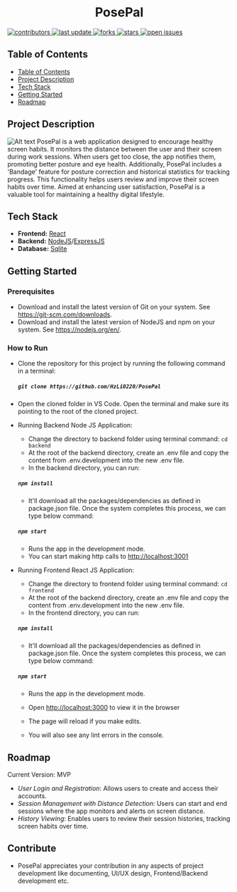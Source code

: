 <h1 align="center">PosePal</h1>

<p>
  <a href="https://github.com/HzLi0220/PosePal/graphs/contributors">
    <img src="https://img.shields.io/github/contributors/HzLi0220/PosePal" alt="contributors" />
  </a>
  <a href="">
    <img src="https://img.shields.io/github/last-commit/HzLi0220/PosePal" alt="last update" />
  </a>
  <a href="https://github.com/HzLi0220/PosePal/network/members">
    <img src="https://img.shields.io/github/forks/HzLi0220/PosePal" alt="forks" />
  </a>
  <a href="https://github.com/HzLi0220/PosePal/stargazers">
    <img src="https://img.shields.io/github/stars/HzLi0220/PosePal" alt="stars" />
  </a>
  <a href="https://github.com/HzLi0220/PosePal/issues/">
    <img src="https://img.shields.io/github/issues/HzLi0220/PosePal" alt="open issues" />
  </a>
</p>

## Table of Contents

- [Table of Contents](#table-of-contents)
- [Project Description](#project-description)
- [Tech Stack](#tech-stack)
- [Getting Started](#getting-started)
- [Roadmap](#roadmap)


## Project Description
![Alt text](https://cdn.discordapp.com/attachments/1175451410750513263/1175487426723061840/image.png?ex%253D656b68fa%2526is%253D6558f3fa%2526hm%253Da03ca50e588466b76c85803455cd0b93fcd52e8fe6f2f71e2f988eba590d8724%2526)
PosePal is a web application designed to encourage healthy screen habits. It monitors the distance between the user and their screen during work sessions. When users get too close, the app notifies them, promoting better posture and eye health. Additionally, PosePal includes a 'Bandage' feature for posture correction and historical statistics for tracking progress. This functionality helps users review and improve their screen habits over time. Aimed at enhancing user satisfaction, PosePal is a valuable tool for maintaining a healthy digital lifestyle.

## Tech Stack

*   **Frontend:** [React](https://reactjs.org/)
*   **Backend:** [NodeJS](https://nodejs.org/en/docs)/[ExpressJS](https://expressjs.com/)
*   **Database:** [Sqlite](https://www.sqlite.org/)

## Getting Started

### Prerequisites

- Download and install the latest version of Git on your system. See https://git-scm.com/downloads.
- Download and install the latest version of NodeJS and npm on your system. See https://nodejs.org/en/.


### How to Run

- Clone the repository for this project by running the following command in a terminal: 
  ##### `git clone https://github.com/HzLi0220/PosePal`
- Open the cloned folder in VS Code. Open the terminal and make sure its pointing to the root of the cloned project.

- Running Backend Node JS Application:

  - Change the directory to backend folder using terminal command: `cd backend`
  - At the root of the backend directory, create an .env file and copy the content from .env.development into the new .env file. 
  - In the backend directory, you can run:

  ##### `npm install`

  - It'll download all the packages/dependencies as defined in package.json file. Once the system completes this process, we can type below command:

  ##### `npm start`

  - Runs the app in the development mode.
  - You can start making http calls to [http://localhost:3001](http://localhost:3001)

- Running Frontend React JS Application:

  - Change the directory to frontend folder using terminal command: `cd frontend`
  - At the root of the backend directory, create an .env file and copy the content from .env.development into the new .env file. 
  - In the frontend directory, you can run:

  ##### `npm install`

  - It'll download all the packages/dependencies as defined in package.json file. Once the system completes this process, we can type below command:

  ##### `npm start`

  - Runs the app in the development mode.
  - Open [http://localhost:3000](http://localhost:3000) to view it in the browser

  - The page will reload if you make edits.
  - You will also see any lint errors in the console.

## Roadmap

Current Version: MVP
- *User Login and Registration*: Allows users to create and access their accounts.
- *Session Management with Distance Detection*: Users can start and end sessions where the app monitors and alerts on screen distance.
- *History Viewing*: Enables users to review their session histories, tracking screen habits over time.

## Contribute

- PosePal appreciates your contribution in any aspects of project development like documenting, UI/UX design, Frontend/Backend development etc.

